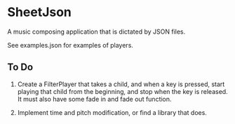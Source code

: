 # SheetJson

A music composing application that is dictated by JSON files.

See examples.json for examples of players.

## To Do

1) Create a FilterPlayer that takes a child, and when a key is pressed, start playing that child from the beginning, and stop when the key is released. It must also have some fade in and fade out function.

2) Implement time and pitch modification, or find a library that does.

